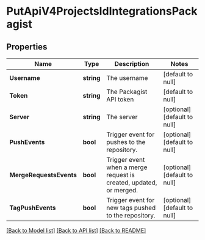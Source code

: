 # PutApiV4ProjectsIdIntegrationsPackagist

## Properties
Name | Type | Description | Notes
------------ | ------------- | ------------- | -------------
**Username** | **string** | The username | [default to null]
**Token** | **string** | The Packagist API token | [default to null]
**Server** | **string** | The server | [optional] [default to null]
**PushEvents** | **bool** | Trigger event for pushes to the repository. | [optional] [default to null]
**MergeRequestsEvents** | **bool** | Trigger event when a merge request is created, updated, or merged. | [optional] [default to null]
**TagPushEvents** | **bool** | Trigger event for new tags pushed to the repository. | [optional] [default to null]

[[Back to Model list]](../README.md#documentation-for-models) [[Back to API list]](../README.md#documentation-for-api-endpoints) [[Back to README]](../README.md)


